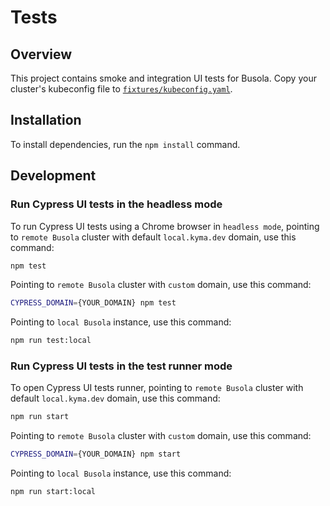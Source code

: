 # Tests

## Overview

This project contains smoke and integration UI tests for Busola. Copy your cluster's kubeconfig file to [`fixtures/kubeconfig.yaml`](fixtures/kubeconfig.yaml).

## Installation

To install dependencies, run the `npm install` command.

## Development

### Run Cypress UI tests in the headless mode

To run Cypress UI tests using a Chrome browser in `headless mode`,
pointing to `remote Busola` cluster with default `local.kyma.dev` domain, use this command:

```bash
npm test
```

Pointing to `remote Busola` cluster with `custom` domain, use this command:

```bash
CYPRESS_DOMAIN={YOUR_DOMAIN} npm test
```

Pointing to `local Busola` instance, use this command:

```bash
npm run test:local
```

### Run Cypress UI tests in the test runner mode

To open Cypress UI tests runner,
pointing to `remote Busola` cluster with default `local.kyma.dev` domain, use this command:

```bash
npm run start
```

Pointing to `remote Busola` cluster with `custom` domain, use this command:

```bash
CYPRESS_DOMAIN={YOUR_DOMAIN} npm start
```

Pointing to `local Busola` instance, use this command:

```bash
npm run start:local
```
